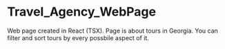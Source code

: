# Travel_Agency_WebPage
Web page created in React (TSX). Page is about tours in Georgia. You can filter and sort tours by every possbile aspect of it.
